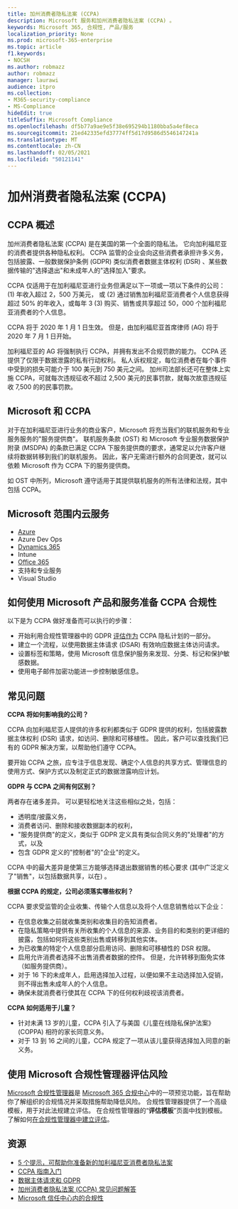 ```yaml
---
title: 加州消费者隐私法案 (CCPA)
description: Microsoft 服务和加州消费者隐私法案 (CCPA) 。
keywords: Microsoft 365, 合规性, 产品/服务
localization_priority: None
ms.prod: microsoft-365-enterprise
ms.topic: article
f1.keywords:
- NOCSH
ms.author: robmazz
author: robmazz
manager: laurawi
audience: itpro
ms.collection:
- M365-security-compliance
- MS-Compliance
hideEdit: true
titleSuffix: Microsoft Compliance
ms.openlocfilehash: df5b77a9ae9e5f38e695294b1180bba5a4ef8eca
ms.sourcegitcommit: 21ed42335efd37774ff5d17d9586d5546147241a
ms.translationtype: MT
ms.contentlocale: zh-CN
ms.lasthandoff: 02/05/2021
ms.locfileid: "50121141"
---
```

# <a name="california-consumer-privacy-act-ccpa"></a>加州消费者隐私法案 (CCPA)

## <a name="ccpa-overview"></a>CCPA 概述

加州消费者隐私法案 (CCPA) 是在美国的第一个全面的隐私法。 它向加利福尼亚的消费者提供各种隐私权利。  CCPA 监管的企业会向这些消费者承担许多义务，包括披露、一般数据保护条例 (GDPR) 类似消费者数据主体权利 (DSR) 、某些数据传输的"选择退出"和未成年人的"选择加入"要求。

CCPA 仅适用于在加利福尼亚进行业务但满足以下一项或一项以下条件的公司： (1) 年收入超过 2，500 万美元， 或 (2) 通过销售加利福尼亚消费者个人信息获得超过 50% 的年收入，或每年 3 (3) 购买、销售或共享超过 50，000 个加利福尼亚消费者的个人信息。

CCPA 将于 2020 年 1 月 1 日生效。 但是，由加利福尼亚首席律师 (AG) 将于 2020 年 7 月 1 日开始。

加利福尼亚的 AG 将强制执行 CCPA，并拥有发出不合规罚款的能力。 CCPA 还提供了仅限于数据泄露的私有行动权利。 私人诉权规定，每位消费者在每个事件中受到的损失可能介于 100 美元到 750 美元之间。 加州司法部长还可在整体上实施 CCPA，可就每次违规征收不超过 2,500 美元的民事罚款，就每次故意违规征收 7,500 的的民事罚款。

## <a name="microsoft-and-the-ccpa"></a>Microsoft 和 CCPA

对于在加利福尼亚进行业务的商业客户，Microsoft 将充当我们的联机服务和专业服务服务的"服务提供商"。  联机服务条款 (OST) 和 Microsoft 专业服务数据保护附录 (MSDPA) 的条款已满足 CCPA 下服务提供商的要求，通常足以允许客户继续将数据转移到我们的联机服务。 因此，客户无需进行额外的合同更改，就可以依赖 Microsoft 作为 CCPA 下的服务提供商。

如 OST 中所列，Microsoft 遵守适用于其提供联机服务的所有法律和法规，其中包括 CCPA。  

## <a name="microsoft-in-scope-cloud-services"></a>Microsoft 范围内云服务

- [Azure](https://aka.ms/AzureCompliance)
- Azure Dev Ops
- [Dynamics 365](https://aka.ms/d365-compliance-list)
- Intune
- [Office 365](https://aka.ms/o365-compliance-framework)
- 支持和专业服务
- Visual Studio

## <a name="how-you-can-prepare-for-your-ccpa-compliance-when-using-microsoft-products-and-services"></a>如何使用 Microsoft 产品和服务准备 CCPA 合规性

以下是为 CCPA 做好准备而可以执行的步骤：

- 开始利用合规性管理器中的 GDPR [评估作为](/microsoft-365/compliance/compliance-manager) CCPA 隐私计划的一部分。
- 建立一个流程，以使用数据主体请求 (DSAR) 有效响应数据主体访问请求。
- 设置标签和策略，使用 Microsoft 信息保护服务来发现、分类、标记和保护敏感数据。
- 使用电子邮件加密功能进一步控制敏感信息。

## <a name="frequently-asked-questions"></a>常见问题

**CCPA 将如何影响我的公司？**

CCPA 向加利福尼亚人提供的许多权利都类似于 GDPR 提供的权利，包括披露数据主体权利 (DSR) 请求，如访问、删除和可移植性。 因此，客户可以查找我们已有的 GDPR 解决方案，以帮助他们遵守 CCPA。

要开始 CCPA 之旅，应专注于信息发现、确定个人信息的共享方式、管理信息的使用方式、保护方式以及制定正式的数据泄露响应计划。

**GDPR 与 CCPA 之间有何区别？**

两者存在诸多差异。 可以更轻松地关注这些相似之处，包括：

- 透明度/披露义务，
- 消费者访问、删除和接收数据副本的权利，
- "服务提供商"的定义，类似于 GDPR 定义具有类似合同义务的"处理者"的方式，以及
- 包含 GDPR 定义的"控制者"的"企业"的定义。

CCPA 中的最大差异是使第三方能够选择退出数据销售的核心要求 (其中广泛定义了"销售"，以包括数据共享，以在) 。

**根据 CCPA 的规定，公司必须落实哪些权利？**

CCPA 要求受监管的企业收集、传输个人信息以及将个人信息销售给以下企业：

- 在信息收集之前就收集类别和收集目的告知消费者。
- 在隐私策略中提供有关所收集的个人信息的来源、业务目的和类别的更详细的披露，包括如何将这些类别出售或转移到其他实体。
- 为已收集的特定个人信息部分启用访问、删除和可移植性的 DSR 权限。
- 启用允许消费者选择不出售消费者数据的控件。 但是，允许转移到豁免实体（如服务提供商）。
- 对于 16 下的未成年人，启用选择加入过程，以便如果不主动选择加入促销，则不得出售未成年人的个人信息。
- 确保未就消费者行使其在 CCPA 下的任何权利歧视该消费者。

**CCPA 如何适用于儿童？**

- 针对未满 13 岁的儿童，CCPA 引入了与美国《儿童在线隐私保护法案》(COPPA) 相符的家长同意义务。
- 对于 13 到 16 之间的儿童，CCPA 规定了一项从该儿童获得选择加入同意的新义务。

## <a name="use-microsoft-compliance-manager-to-assess-your-risk"></a>使用 Microsoft 合规性管理器评估风险

[Microsoft 合规性管理器](/microsoft-365/compliance/compliance-manager)是 [Microsoft 365 合规中心](/microsoft-365/compliance/microsoft-365-compliance-center)中的一项预览功能，旨在帮助你了解组织的合规情况并采取措施帮助降低风险。 合规性管理器提供了一个高级模板，用于对此法规建立评估。 在合规性管理器的“**评估模板**”页面中找到模板。 了解如何[在合规性管理器中建立评估](/microsoft-365/compliance/compliance-manager-assessments)。

## <a name="resources"></a>资源

- [5 个提示，可帮助你准备新的加利福尼亚消费者隐私法案](https://aka.ms/M365ComplianceBlog_RSA)
- [CCPA 指南入门](https://info.microsoft.com/ww-landing-Five-tips-to-help-you-prepare-for-the-California-Consumer-Privacy-Act.html)
- [数据主体请求和 GDPR](gdpr-data-subject-requests.md)
- [加州消费者隐私法案 (CCPA) 常见问题解答](ccpa-faq.md)
- [Microsoft 信任中心内的合规性](https://www.microsoft.com/trust-center/compliance/compliance-overview)
